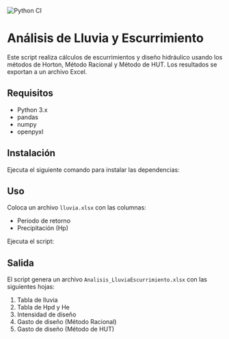 ![Python CI](https://github.com/AbrahamVidal21/lluvia_escurrimiento/actions/workflows/python_test.yml/badge.svg)


# Análisis de Lluvia y Escurrimiento

Este script realiza cálculos de escurrimientos y diseño hidráulico usando los métodos de Horton, Método Racional y Método de HUT. Los resultados se exportan a un archivo Excel.

## Requisitos
- Python 3.x
- pandas
- numpy
- openpyxl

## Instalación
Ejecuta el siguiente comando para instalar las dependencias:



## Uso
Coloca un archivo `lluvia.xlsx` con las columnas:
- Periodo de retorno
- Precipitación (Hp)

Ejecuta el script:


## Salida
El script genera un archivo `Analisis_LluviaEscurrimiento.xlsx` con las siguientes hojas:
1. Tabla de lluvia
2. Tabla de Hpd y He
3. Intensidad de diseño
4. Gasto de diseño (Método Racional)
5. Gasto de diseño (Método de HUT)
